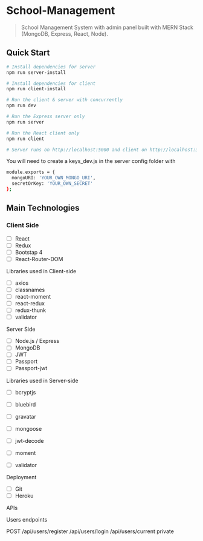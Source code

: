# School-Management
> School Management System with admin panel built with MERN Stack (MongoDB, Express, React, Node).

## Quick Start
```bash
# Install dependencies for server
npm run server-install

# Install dependencies for client
npm run client-install

# Run the client & server with concurrently
npm run dev

# Run the Express server only
npm run server

# Run the React client only
npm run client

# Server runs on http://localhost:5000 and client on http://localhost:3000
```

You will need to create a keys_dev.js in the server config folder with

```bash
module.exports = {
  mongoURI: 'YOUR_OWN_MONGO_URI',
  secretOrKey: 'YOUR_OWN_SECRET'
};
```

## Main Technologies

### Client Side
- [ ] React
- [ ] Redux
- [ ] Bootstap 4
- [ ] React-Router-DOM

Libraries used in Client-side
 - [ ] axios
 - [ ] classnames
 - [ ] react-moment
 - [ ] react-redux
 - [ ] redux-thunk
 - [ ] validator

Server Side
- [ ] Node.js / Express
- [ ] MongoDB 
- [ ] JWT
- [ ] Passport
- [ ] Passport-jwt

Libraries used in Server-side
- [ ] bcryptjs
- [ ] bluebird
- [ ] gravatar
- [ ] mongoose
- [ ] jwt-decode
- [ ] moment
- [ ] validator


Deployment
- [ ] Git
- [ ] Heroku

APIs

Users endpoints

POST
/api/users/register
/api/users/login
/api/users/current private